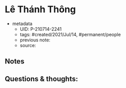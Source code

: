 # Lê Thánh Thông

- metadata
	- UID: P-210714-2241
	- tags: #created/2021/Jul/14, #permanent/people 
	- previous note: 
	- source: 

## Notes


## Questions & thoughts:

